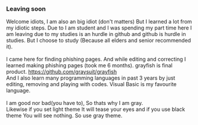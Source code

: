 ### Leaving soon
Welcome idiots, I am also an big idiot (don't matters) But I learned a lot from my idiotic steps. Due to I am student and I was spending my part time here I am leaving
due to my studies is an hurdle in github and github is hurdle in studies. But I choose to study (Because all elders and senior recommended it).
<br><br>
I came here for finding phishing pages. And while editing and correcting I learned making phishing pages (took me 6 months). grayfish is final product. https://github.com/graysuit/grayfish
<br>
And I also learn many programming languages in past 3 years by just editing, removing and playing with codes. Visual Basic is my favourite language.
<br><br>
I am good nor bad(you have to), So thats why I am gray. <br>
Likewise if you set light theme It will tease your eyes and if you use black theme You will see nothing. So use gray theme.

